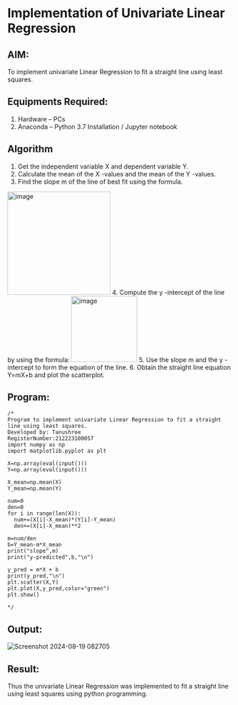 # Implementation of Univariate Linear Regression
## AIM:
To implement univariate Linear Regression to fit a straight line using least squares.

## Equipments Required:
1. Hardware – PCs
2. Anaconda – Python 3.7 Installation / Jupyter notebook

## Algorithm
1. Get the independent variable X and dependent variable Y.
2. Calculate the mean of the X -values and the mean of the Y -values.
3. Find the slope m of the line of best fit using the formula. 
<img width="231" alt="image" src="https://user-images.githubusercontent.com/93026020/192078527-b3b5ee3e-992f-46c4-865b-3b7ce4ac54ad.png">
4. Compute the y -intercept of the line by using the formula:
<img width="148" alt="image" src="https://user-images.githubusercontent.com/93026020/192078545-79d70b90-7e9d-4b85-9f8b-9d7548a4c5a4.png">
5. Use the slope m and the y -intercept to form the equation of the line.
6. Obtain the straight line equation Y=mX+b and plot the scatterplot.

## Program:
```
/*
Program to implement univariate Linear Regression to fit a straight line using least squares.
Developed by: Tanushree
RegisterNumber:212223100057
import numpy as np
import matplotlib.pyplot as plt

X=np.array(eval(input()))
Y=np.array(eval(input()))

X_mean=np.mean(X)
Y_mean=np.mean(Y)

num=0
den=0 
for i in range(len(X)):
  num+=(X[i]-X_mean)*(Y[i]-Y_mean)
  den+=(X[i]-X_mean)**2

m=num/den
b=Y_mean-m*X_mean
print("slope",m)
print("y-predicted",b,"\n")

y_pred = m*X + b
print(y_pred,"\n")
plt.scatter(X,Y)
plt.plot(X,y_pred,color="green")
plt.show()
 
*/
```

## Output:
![Screenshot 2024-08-19 082705](https://github.com/user-attachments/assets/ed1761ba-310a-4bda-8b6d-01ef0a6de3e7)


## Result:
Thus the univariate Linear Regression was implemented to fit a straight line using least squares using python programming.
